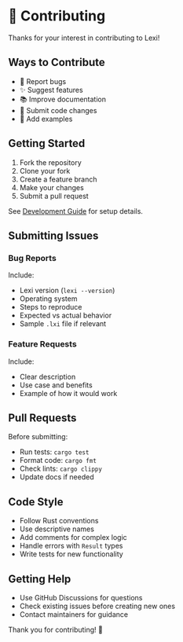 # 🤝 Contributing

Thanks for your interest in contributing to Lexi!

## Ways to Contribute

- 🐛 Report bugs
- ✨ Suggest features  
- 📚 Improve documentation
- 🔧 Submit code changes
- 🎯 Add examples

## Getting Started

1. Fork the repository
2. Clone your fork
3. Create a feature branch
4. Make your changes
5. Submit a pull request

See [Development Guide](docs/development.md) for setup details.

## Submitting Issues

### Bug Reports
Include:
- Lexi version (`lexi --version`)
- Operating system
- Steps to reproduce
- Expected vs actual behavior
- Sample `.lxi` file if relevant

### Feature Requests
Include:
- Clear description
- Use case and benefits
- Example of how it would work

## Pull Requests

Before submitting:
- Run tests: `cargo test`
- Format code: `cargo fmt`
- Check lints: `cargo clippy`
- Update docs if needed

## Code Style

- Follow Rust conventions
- Use descriptive names
- Add comments for complex logic
- Handle errors with `Result` types
- Write tests for new functionality

## Getting Help

- Use GitHub Discussions for questions
- Check existing issues before creating new ones
- Contact maintainers for guidance

Thank you for contributing! 🚀
